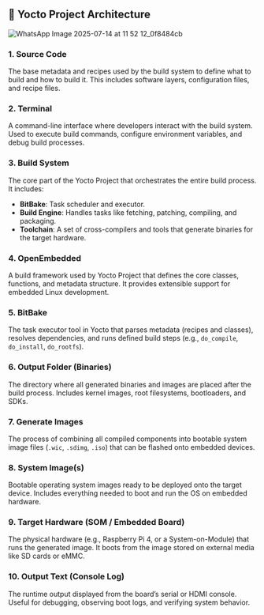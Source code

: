 ## 📌 Yocto Project Architecture
![WhatsApp Image 2025-07-14 at 11 52 12_0f8484cb](https://github.com/user-attachments/assets/c24573da-54c3-4b34-a867-ebe0bd7545f8)

### 1. Source Code
The base metadata and recipes used by the build system to define what to build and how to build it. This includes software layers, configuration files, and recipe files.

### 2. Terminal
A command-line interface where developers interact with the build system. Used to execute build commands, configure environment variables, and debug build processes.

### 3. Build System
The core part of the Yocto Project that orchestrates the entire build process. It includes:
- **BitBake**: Task scheduler and executor.
- **Build Engine**: Handles tasks like fetching, patching, compiling, and packaging.
- **Toolchain**: A set of cross-compilers and tools that generate binaries for the target hardware.

### 4. OpenEmbedded
A build framework used by Yocto Project that defines the core classes, functions, and metadata structure. It provides extensible support for embedded Linux development.

### 5. BitBake
The task executor tool in Yocto that parses metadata (recipes and classes), resolves dependencies, and runs defined build steps (e.g., `do_compile`, `do_install`, `do_rootfs`).

### 6. Output Folder (Binaries)
The directory where all generated binaries and images are placed after the build process. Includes kernel images, root filesystems, bootloaders, and SDKs.

### 7. Generate Images
The process of combining all compiled components into bootable system image files (`.wic`, `.sdimg`, `.iso`) that can be flashed onto embedded devices.

### 8. System Image(s)
Bootable operating system images ready to be deployed onto the target device. Includes everything needed to boot and run the OS on embedded hardware.

### 9. Target Hardware (SOM / Embedded Board)
The physical hardware (e.g., Raspberry Pi 4, or a System-on-Module) that runs the generated image. It boots from the image stored on external media like SD cards or eMMC.

### 10. Output Text (Console Log)
The runtime output displayed from the board’s serial or HDMI console. Useful for debugging, observing boot logs, and verifying system behavior.
